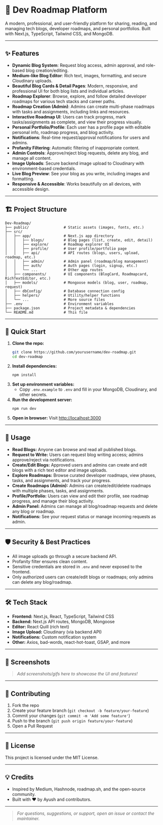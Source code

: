 # 🚀 Dev Roadmap Platform

A modern, professional, and user-friendly platform for sharing, reading, and managing tech blogs, developer roadmaps, and personal portfolios. Built with Next.js, TypeScript, Tailwind CSS, and MongoDB.

---

## ✨ Features

- **Dynamic Blog System**: Request blog access, admin approval, and role-based blog creation/editing.
- **Medium-like Blog Editor**: Rich text, images, formatting, and secure Cloudinary uploads.
- **Beautiful Blog Cards & Detail Pages**: Modern, responsive, and professional UI for both blog lists and individual articles.
- **Roadmap Explorer**: Browse, explore, and follow detailed developer roadmaps for various tech stacks and career paths.
- **Roadmap Creation (Admin)**: Admins can create multi-phase roadmaps with tasks and assignments, including links and resources.
- **Interactive Roadmap UI**: Users can track progress, mark tasks/assignments as complete, and view their progress visually.
- **Personal Portfolio/Profile**: Each user has a profile page with editable personal info, roadmap progress, and blog activity.
- **Notifications**: Real-time request/approval notifications for users and admins.
- **Profanity Filtering**: Automatic filtering of inappropriate content.
- **Admin Controls**: Approve/reject blog requests, delete any blog, and manage all content.
- **Image Uploads**: Secure backend image upload to Cloudinary with environment-based credentials.
- **Live Blog Preview**: See your blog as you write, including images and formatting.
- **Responsive & Accessible**: Works beautifully on all devices, with accessible design.

---

## 🏗️ Project Structure

```
Dev-Roadmap/
├── public/                # Static assets (images, fonts, etc.)
├── src/
│   ├── app/               # Next.js app directory
│   │   ├── blogs/         # Blog pages (list, create, edit, detail)
│   │   ├── explore/       # Roadmap explorer UI
│   │   ├── profile/       # User profile/portfolio page
│   │   ├── api/           # API routes (blogs, users, upload, roadmap, etc.)
│   │   ├── admin/         # Admin panel (roadmap/blog management)
│   │   ├── auth/          # Auth pages (login, signup, etc.)
│   │   └── ...            # Other app routes
│   ├── components/        # UI components (BlogCard, Roadmapcard, RichTextEditor, etc.)
│   ├── models/            # Mongoose models (blog, user, roadmap, request)
│   ├── dbConfig/          # Database connection config
│   ├── helpers/           # Utility/helper functions
│   └── ...                # More source files
├── .env                   # Environment variables
├── package.json           # Project metadata & dependencies
└── README.md              # This file
```

---

## 🚦 Quick Start

1. **Clone the repo:**
   ```bash
   git clone https://github.com/yourusername/dev-roadmap.git
   cd dev-roadmap
   ```
2. **Install dependencies:**
   ```bash
   npm install
   ```
3. **Set up environment variables:**
   - Copy `.env.example` to `.env` and fill in your MongoDB, Cloudinary, and other secrets.
4. **Run the development server:**
   ```bash
   npm run dev
   ```
5. **Open in browser:**
   Visit [http://localhost:3000](http://localhost:3000)

---

## 📝 Usage

- **Read Blogs:** Anyone can browse and read all published blogs.
- **Request to Write:** Users can request blog writing access; admins approve/reject via notifications.
- **Create/Edit Blogs:** Approved users and admins can create and edit blogs with a rich text editor and image uploads.
- **Explore Roadmaps:** Browse curated developer roadmaps, view phases, tasks, and assignments, and track your progress.
- **Create Roadmaps (Admin):** Admins can create/edit/delete roadmaps with multiple phases, tasks, and assignments.
- **Profile/Portfolio:** Users can view and edit their profile, see roadmap progress, and manage their blog activity.
- **Admin Panel:** Admins can manage all blog/roadmap requests and delete any blog or roadmap.
- **Notifications:** See your request status or manage incoming requests as admin.

---

## 🛡️ Security & Best Practices

- All image uploads go through a secure backend API.
- Profanity filter ensures clean content.
- Sensitive credentials are stored in `.env` and never exposed to the frontend.
- Only authorized users can create/edit blogs or roadmaps; only admins can delete any blog/roadmap.

---

## 🛠️ Tech Stack

- **Frontend:** Next.js, React, TypeScript, Tailwind CSS
- **Backend:** Next.js API routes, MongoDB, Mongoose
- **Editor:** React Quill (rich text)
- **Image Upload:** Cloudinary (via backend API)
- **Notifications:** Custom notification system
- **Other:** Axios, bad-words, react-hot-toast, GSAP, and more

---

## 📸 Screenshots

> _Add screenshots/gifs here to showcase the UI and features!_

---

## 🤝 Contributing

1. Fork the repo
2. Create your feature branch (`git checkout -b feature/your-feature`)
3. Commit your changes (`git commit -m 'Add some feature'`)
4. Push to the branch (`git push origin feature/your-feature`)
5. Open a Pull Request

---

## 📄 License

This project is licensed under the MIT License.

---

## 💡 Credits

- Inspired by Medium, Hashnode, roadmap.sh, and the open-source community.
- Built with ❤️ by Ayush and contributors.

---

> _For questions, suggestions, or support, open an issue or contact the maintainer._
